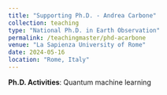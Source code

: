 ```yaml
---
title: "Supporting Ph.D. - Andrea Carbone"
collection: teaching
type: "National Ph.D. in Earth Observation"
permalink: /teachingmaster/phd-acarbone
venue: "La Sapienza University of Rome"
date: 2024-05-16
location: "Rome, Italy"
---
```


**Ph.D. Activities**: Quantum machine learning
